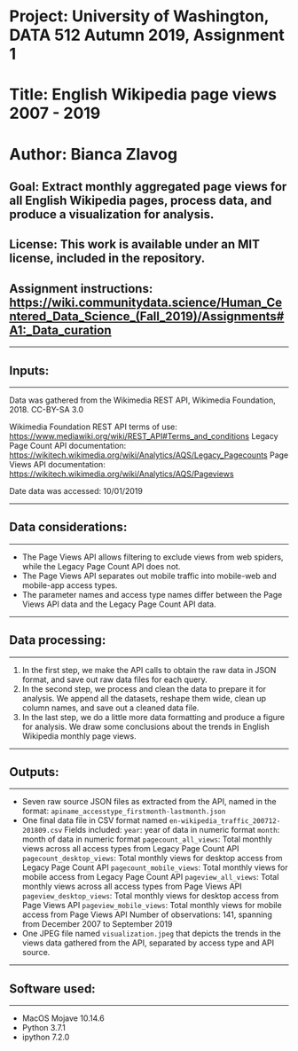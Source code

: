 # Project: University of Washington, DATA 512 Autumn 2019, Assignment 1
# Title: English Wikipedia page views 2007 - 2019
# Author: Bianca Zlavog
## Goal: Extract monthly aggregated page views for all English Wikipedia pages, process data, and produce a visualization for analysis.
## License: This work is available under an MIT license, included in the repository.
## Assignment instructions: https://wiki.communitydata.science/Human_Centered_Data_Science_(Fall_2019)/Assignments#A1:_Data_curation

------------
## Inputs:
------------
Data was gathered from the Wikimedia REST API, Wikimedia Foundation, 2018. CC-BY-SA 3.0

Wikimedia Foundation REST API terms of use: https://www.mediawiki.org/wiki/REST_API#Terms_and_conditions
Legacy Page Count API documentation: https://wikitech.wikimedia.org/wiki/Analytics/AQS/Legacy_Pagecounts
Page Views API documentation: https://wikitech.wikimedia.org/wiki/Analytics/AQS/Pageviews

Date data was accessed: 10/01/2019

------------
## Data considerations:
------------
* The Page Views API allows filtering to exclude views from web spiders, while the Legacy Page Count API does not.
* The Page Views API separates out mobile traffic into mobile-web and mobile-app access types.
* The parameter names and access type names differ between the Page Views API data and the Legacy Page Count API data. 
	
------------
## Data processing:
------------
1. In the first step, we make the API calls to obtain the raw data in JSON format, and save out raw data files for each query.
2. In the second step, we process and clean the data to prepare it for analysis. We append all the datasets, reshape them wide, clean up column names, and save out a cleaned data file.
3. In the last step, we do a little more data formatting and produce a figure for analysis. We draw some conclusions about the trends in English Wikipedia monthly page views.


------------
## Outputs:
------------
* Seven raw source JSON files as extracted from the API, named in the format: `apiname_accesstype_firstmonth-lastmonth.json`
* One final data file in CSV format named `en-wikipedia_traffic_200712-201809.csv`
	Fields included:
	`year`: year of data in numeric format
	`month`: month of data in numeric format
	`pagecount_all_views`: Total monthly views across all access types from Legacy Page Count API
	`pagecount_desktop_views`: Total monthly views for desktop access from Legacy Page Count API
	`pagecount_mobile_views`: Total monthly views for mobile access from Legacy Page Count API
	`pageview_all_views`: Total monthly views across all access types from Page Views API
	`pageview_desktop_views`: Total monthly views for desktop access from Page Views API
	`pageview_mobile_views`: Total monthly views for mobile access from Page Views API
	Number of observations: 141, spanning from December 2007 to September 2019
* One JPEG file named `visualization.jpeg` that depicts the trends in the views data gathered from the API, separated by access type and API source.


------------
## Software used:
------------
* MacOS Mojave 10.14.6
* Python 3.7.1
* ipython 7.2.0

